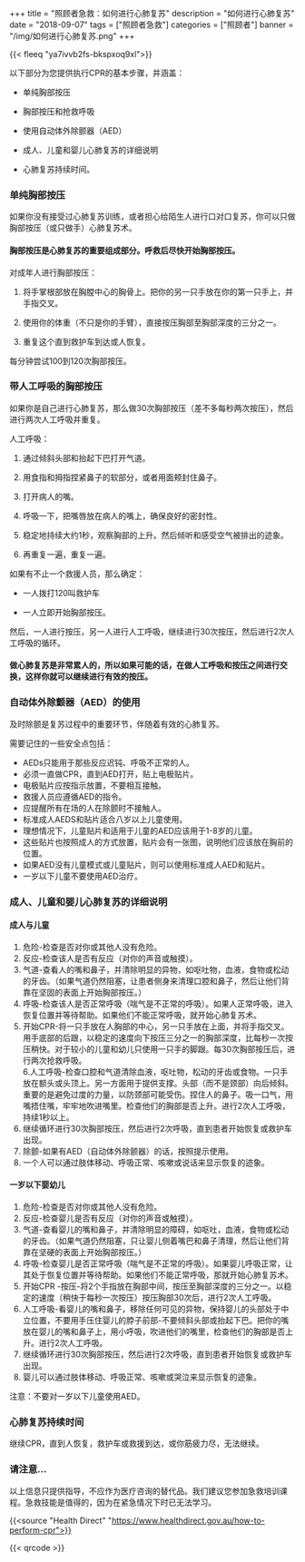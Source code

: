 ﻿+++
title = "照顾者急救：如何进行心肺复苏"
description = "如何进行心肺复苏"
date = "2018-09-07"
tags = ["照顾者急救"]
categories = ["照顾者"]
banner = "/img/如何进行心肺复苏.png"
+++

{{< fleeq "ya7ivvb2fs-bkspxoq9xl">}}

以下部分为您提供执行CPR的基本步骤，并涵盖：              

- 单纯胸部按压              

- 胸部按压和抢救呼吸              

- 使用自动体外除颤器（AED）              

- 成人、儿童和婴儿心肺复苏的详细说明              

- 心肺复苏持续时间。              

### 单纯胸部按压              

如果你没有接受过心肺复苏训练，或者担心给陌生人进行口对口复苏，你可以只做胸部按压（或只做手）心肺复苏术。              

#### 胸部按压是心肺复苏的重要组成部分。呼救后尽快开始胸部按压。              

对成年人进行胸部按压：              

1. 将手掌根部放在胸膛中心的胸骨上。把你的另一只手放在你的第一只手上，并手指交叉。              

2. 使用你的体重（不只是你的手臂），直接按压胸部至胸部深度的三分之一。              

3. 重复这个直到救护车到达或人恢复。              

每分钟尝试100到120次胸部按压。              


### 带人工呼吸的胸部按压              

如果你是自己进行心肺复苏，那么做30次胸部按压（差不多每秒两次按压），然后进行两次人工呼吸并重复。              

人工呼吸：
              
1. 通过倾斜头部和抬起下巴打开气道。              

2. 用食指和拇指捏紧鼻子的软部分，或者用面颊封住鼻子。              

3. 打开病人的嘴。              

4. 呼吸一下，把嘴唇放在病人的嘴上，确保良好的密封性。              

5. 稳定地持续大约1秒，观察胸部的上升。然后倾听和感受空气被排出的迹象。              

6. 再重复一遍，重复一遍。              

如果有不止一个救援人员，那么确定：              

- 一人拨打120叫救护车              

- 一人立即开始胸部按压。              

然后，一人进行按压，另一人进行人工呼吸，继续进行30次按压，然后进行2次人工呼吸的循环。              

#### 做心肺复苏是非常累人的，所以如果可能的话，在做人工呼吸和按压之间进行交换，这样你就可以继续进行有效的按压。              

### 自动体外除颤器（AED）的使用              

及时除颤是复苏过程中的重要环节，伴随着有效的心肺复苏。              

需要记住的一些安全点包括：              

- AEDs只能用于那些反应迟钝、呼吸不正常的人。              
- 必须一直做CPR，直到AED打开，贴上电极贴片。              
- 电极贴片应按指示放置，不要相互接触。              
- 救援人员应遵循AED的指令。              
- 应提醒所有在场的人在除颤时不接触人。              
- 标准成人AEDS和贴片适合八岁以上儿童使用。              
- 理想情况下，儿童贴片和适用于儿童的AED应该用于1-8岁的儿童。              
- 这些贴片也按照成人的方式放置，贴片会有一张图，说明他们应该放在胸前的位置。              
- 如果AED没有儿童模式或儿童贴片，则可以使用标准成人AED和贴片。              
- 一岁以下儿童不要使用AED治疗。              

### 成人、儿童和婴儿心肺复苏的详细说明              

#### 成人与儿童  

1. 危险-检查是否对你或其他人没有危险。              
2. 反应-检查该人是否有反应（对你的声音或触摸）。              
3. 气道-查看人的嘴和鼻子，并清除明显的异物，如呕吐物，血液，食物或松动的牙齿。（如果气道仍然阻塞，让患者侧身来清理口腔和鼻子，然后让他们背靠在坚固的表面上开始胸部按压。）              
4. 呼吸-检查该人是否正常呼吸（喘气是不正常的呼吸）。如果人正常呼吸，进入恢复位置并等待帮助。如果他们不能正常呼吸，就开始心肺复苏术。              
5. 开始CPR-将一只手放在人胸部的中心，另一只手放在上面，并将手指交叉。用手底部的后跟，以稳定的速度向下按压三分之一的胸部深度，比每秒一次按压稍快。对于较小的儿童和幼儿只使用一只手的脚跟。每30次胸部按压后，进行两次抢救呼吸。              
6.人工呼吸-检查口腔和气道清除血液，呕吐物，松动的牙齿或食物。一只手放在额头或头顶上。另一方面用于提供支撑。头部（而不是颈部）向后倾斜。重要的是避免过度的力量，以防颈部可能受伤。捏住人的鼻子。吸一口气，用嘴捂住嘴，牢牢地吹进嘴里。检查他们的胸部是否上升。进行2次人工呼吸，持续1秒以上。              
7. 继续循环进行30次胸部按压，然后进行2次呼吸，直到患者开始恢复或救护车出现。 
8. 除颤-如果有AED（自动体外除颤器）的话，按照提示使用。              
9. 一个人可以通过肢体移动、呼吸正常、咳嗽或说话来显示恢复的迹象。              

#### 一岁以下婴幼儿              
1. 危险-检查是否对你或其他人没有危险。              
2. 反应-检查婴儿是否有反应（对你的声音或触摸）。              
3. 气道-查看婴儿的嘴和鼻子，并清除明显的障碍，如呕吐，血液，食物或松动的牙齿。（如果气道仍然阻塞，只让婴儿侧着嘴巴和鼻子清理，然后让他们背靠在坚硬的表面上开始胸部按压。）              
4. 呼吸-检查婴儿是否正常呼吸（喘气是不正常的呼吸）。如果婴儿呼吸正常，让其处于恢复位置并等待帮助。如果他们不能正常呼吸，那就开始心肺复苏术。              
5. 开始CPR -按压-将2个手指放在胸部中间，按压至胸部深度的三分之一。以稳定的速度（稍快于每秒一次按压）按压胸部30次后，进行2次人工呼吸。              
6. 人工呼吸-看婴儿的嘴和鼻子，移除任何可见的异物，保持婴儿的头部处于中立位置，不要用手压住婴儿的脖子前部-不要倾斜头部或抬起下巴。把你的嘴放在婴儿的嘴和鼻子上，用小呼吸，吹进他们的嘴里，检查他们的胸部是否上升。进行2次人工呼吸。              
7. 继续循环进行30次胸部按压，然后进行2次呼吸，直到患者开始恢复或救护车出现。 
8. 婴儿可以通过肢体移动、呼吸正常、咳嗽或哭泣来显示恢复的迹象。              

注意：不要对一岁以下儿童使用AED。              

### 心肺复苏持续时间              

继续CPR，直到人恢复，救护车或救援到达，或你筋疲力尽，无法继续。    
          
### 请注意…              

以上信息只提供指导，不应作为医疗咨询的替代品。我们建议您参加急救培训课程。急救技能是值得的，因为在紧急情况下时已无法学习。              

{{<source "Health Direct" "https://www.healthdirect.gov.au/how-to-perform-cpr">}}	

 {{< qrcode >}}